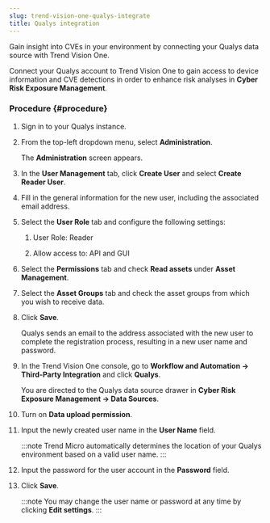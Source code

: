 ```yaml
---
slug: trend-vision-one-qualys-integrate
title: Qualys integration
---
```


Gain insight into CVEs in your environment by connecting your Qualys data source with Trend Vision One.

Connect your Qualys account to Trend Vision One to gain access to device information and CVE detections in order to enhance risk analyses in **Cyber Risk Exposure Management**.

### Procedure {#procedure}

1.  Sign in to your Qualys instance.

2.  From the top-left dropdown menu, select **Administration**.

    The **Administration** screen appears.

3.  In the **User Management** tab, click **Create User** and select **Create Reader User**.

4.  Fill in the general information for the new user, including the associated email address.

5.  Select the **User Role** tab and configure the following settings:

    1.  User Role: Reader

    2.  Allow access to: API and GUI

6.  Select the **Permissions** tab and check **Read assets** under **Asset Management**.

7.  Select the **Asset Groups** tab and check the asset groups from which you wish to receive data.

8.  Click **Save**.

    Qualys sends an email to the address associated with the new user to complete the registration process, resulting in a new user name and password.

9.  In the Trend Vision One console, go to **Workflow and Automation → Third-Party Integration** and click **Qualys**.

    You are directed to the Qualys data source drawer in **Cyber Risk Exposure Management → Data Sources**.

10. Turn on **Data upload permission**.

11. Input the newly created user name in the **User Name** field.

    :::note
    Trend Micro automatically determines the location of your Qualys environment based on a valid user name.
    :::

12. Input the password for the user account in the **Password** field.

13. Click **Save**.

    :::note
    You may change the user name or password at any time by clicking **Edit settings**.
    :::

